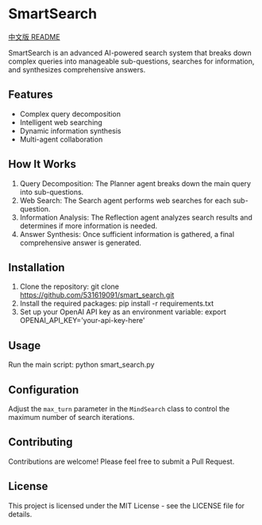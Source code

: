# SmartSearch

[中文版 README](README_CN.md)

SmartSearch is an advanced AI-powered search system that breaks down complex queries into manageable sub-questions, searches for information, and synthesizes comprehensive answers.

## Features

- Complex query decomposition
- Intelligent web searching
- Dynamic information synthesis
- Multi-agent collaboration

## How It Works

1. Query Decomposition: The Planner agent breaks down the main query into sub-questions.
2. Web Search: The Search agent performs web searches for each sub-question.
3. Information Analysis: The Reflection agent analyzes search results and determines if more information is needed.
4. Answer Synthesis: Once sufficient information is gathered, a final comprehensive answer is generated.

## Installation

1. Clone the repository:
git clone https://github.com/531619091/smart_search.git
2. Install the required packages:
pip install -r requirements.txt
3. Set up your OpenAI API key as an environment variable:
export OPENAI_API_KEY='your-api-key-here'

## Usage

Run the main script:
python smart_search.py

## Configuration

Adjust the `max_turn` parameter in the `MindSearch` class to control the maximum number of search iterations.

## Contributing

Contributions are welcome! Please feel free to submit a Pull Request.

## License

This project is licensed under the MIT License - see the LICENSE file for details.